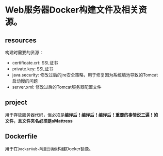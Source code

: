 # Web服务器Docker构建文件及相关资源。

## resources

构建时需要的资源：

- certificate.crt: SSL证书
- private.key: SSL证书
- java.security: 修改过后的jre安全策略，用于修复因为系统熵池导致的Tomcat启动慢的问题
- server.xml: 修改过后的Tomcat服务器配置文件

## project

用于存放服务器代码，但必须是**编译后！编译后！编译后！**重要的事情说三遍！的文件，且文件夹名必须是**sMattress**

## Dockerfile

用于在`DockerHub-阿里云镜像`构建Docker镜像。